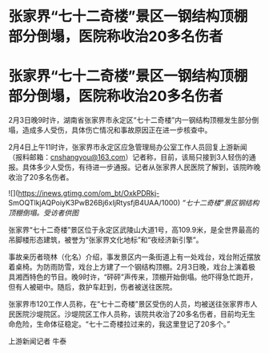 # 张家界“七十二奇楼”景区一钢结构顶棚部分倒塌，医院称收治20多名伤者

# 张家界“七十二奇楼”景区一钢结构顶棚部分倒塌，医院称收治20多名伤者

2月3日晚9时许，湖南省张家界市永定区“七十二奇楼”内一钢结构顶棚发生部分倒塌，造成多人受伤，具体伤亡情况和事故原因正在进一步核查中。

2月4日上午11时许，张家界市永定区应急管理局办公室工作人员回复上游新闻（报料邮箱：cnshangyou@163.com）记者称，目前，该局只接到3人轻伤的通报。具体多少人受伤，有待进一步通报。记者从张家界人民医院了解到，该院昨晚收治了20多名伤者。

![](https://inews.gtimg.com/om_bt/OxkPDRkj-
SmOQTlkjAQPoiyK3PwB26Bj6xIjRtysfjB4UAA/1000) _“七十二奇楼”景区钢结构顶棚倒塌。受访者供图_

张家界“七十二奇楼”景区位于永定区武陵山大道1号，高109.9米，是全世界最高的吊脚楼形态建筑，被誉为“张家界文化地标”和“夜经济新引擎”。

事故亲历者晓林（化名）介绍，事发景区内一条街道上有一处戏台，戏台附近摆放着桌椅。为防雨防雪，戏台上方建了一个钢结构顶棚。2月3日晚，戏台上演着极具湘西特色的节目。晚9时许，“砰砰”声传来，顶棚开始倒塌。他吓得急忙跑开，但有人被砸中。随后，救护车赶到，伤者被送往医院。

张家界市120工作人员称，在“七十二奇楼”景区受伤的人员，均被送往张家界市人民医院沙堤院区。沙堤院区工作人员称，该院共收治了20多名伤者，目前均无生命危险，生命体征稳定。“七十二奇楼拉过来的，我这里登记了20多个。”

上游新闻记者 牛泰

